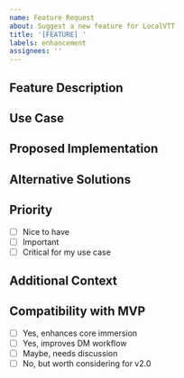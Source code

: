 ```yaml
---
name: Feature Request
about: Suggest a new feature for LocalVTT
title: '[FEATURE] '
labels: enhancement
assignees: ''
---
```


## Feature Description
<!-- A clear and concise description of the feature you'd like -->

## Use Case
<!-- Describe the problem this feature would solve or the workflow it would improve -->

## Proposed Implementation
<!-- If you have ideas on how this could be implemented -->

## Alternative Solutions
<!-- Describe any alternative solutions or features you've considered -->

## Priority
<!-- How important is this feature to your use of LocalVTT? -->
- [ ] Nice to have
- [ ] Important
- [ ] Critical for my use case

## Additional Context
<!-- Add any other context, mockups, or examples about the feature request here -->

## Compatibility with MVP
<!-- Does this feature align with the LocalVTT vision of "atmospheric immersion"? -->
- [ ] Yes, enhances core immersion
- [ ] Yes, improves DM workflow
- [ ] Maybe, needs discussion
- [ ] No, but worth considering for v2.0